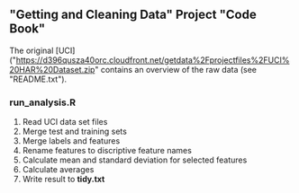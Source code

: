 ## "Getting and Cleaning Data" Project "Code Book"
The original [UCI]("https://d396qusza40orc.cloudfront.net/getdata%2Fprojectfiles%2FUCI%20HAR%20Dataset.zip" contains an overview of the raw data (see "README.txt").

### run_analysis.R
1. Read UCI data set files
2. Merge test and training sets
3. Merge labels and features
4. Rename features to discriptive feature names 
5. Calculate mean and standard deviation for selected features
6. Calculate averages
7. Write result to **tidy.txt**

